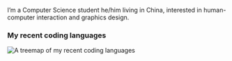 I’m a Computer Science student he/him living in China, interested in human-computer interaction and graphics design.

### My recent coding languages

![A treemap of my recent coding languages](https://git-stats.lizhen.workers.dev)
